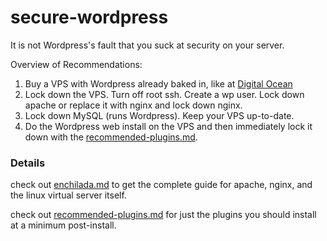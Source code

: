 # secure-wordpress

It is not Wordpress's fault that you suck at security on your server.

Overview of Recommendations:

1. Buy a VPS with Wordpress already baked in, like at [Digital Ocean](https://www.digitalocean.com/)
2. Lock down the VPS. Turn off root ssh. Create a wp user. Lock down apache or replace it with nginx and lock down nginx.
3. Lock down MySQL (runs Wordpress). Keep your VPS up-to-date.
4. Do the Wordpress web install on the VPS and then immediately lock it down with the [recommended-plugins.md](recommended-plugins.md).


### Details

check out [enchilada.md](enchilada.md) to get the complete guide for apache, nginx, and the linux virtual server itself.

check out [recommended-plugins.md](recommended-plugins.md) for just the plugins you should install at a minimum post-install.
